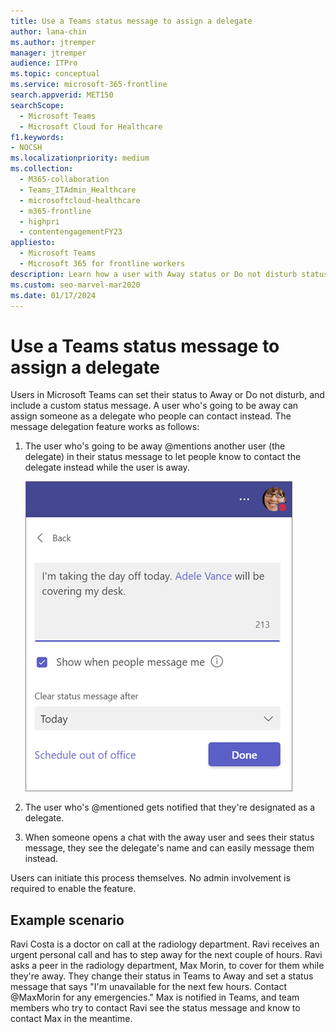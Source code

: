 ```yaml
---
title: Use a Teams status message to assign a delegate
author: lana-chin
ms.author: jtremper
manager: jtremper
audience: ITPro
ms.topic: conceptual
ms.service: microsoft-365-frontline
search.appverid: MET150
searchScope:
  - Microsoft Teams
  - Microsoft Cloud for Healthcare
f1.keywords:
- NOCSH
ms.localizationpriority: medium
ms.collection: 
  - M365-collaboration
  - Teams_ITAdmin_Healthcare
  - microsoftcloud-healthcare
  - m365-frontline
  - highpri
  - contentengagementFY23
appliesto: 
  - Microsoft Teams
  - Microsoft 365 for frontline workers
description: Learn how a user with Away status or Do not disturb status can set another user as a delegate in their Teams status message.
ms.custom: seo-marvel-mar2020
ms.date: 01/17/2024
---
```


# Use a Teams status message to assign a delegate

Users in Microsoft Teams can set their status to Away or Do not disturb, and include a custom status message. A user who's going to be away can assign someone as a delegate who people can contact instead. The message delegation feature works as follows:

1. The user who's going to be away @mentions another user (the delegate) in their status message to let people know to contact the delegate instead while the user is away.

    ![Screenshot of a status message with a user set as a delegate.](media/message-delegation.png)

1. The user who's @mentioned gets notified that they're designated as a delegate.
1. When someone opens a chat with the away user and sees their status message, they see the delegate's name and can easily message them instead.

Users can initiate this process themselves. No admin involvement is required to enable the feature.

## Example scenario

Ravi Costa is a doctor on call at the radiology department. Ravi receives an urgent personal call and has to step away for the next couple of hours. Ravi asks a peer in the radiology department, Max Morin, to cover for them while they're away. They change their status in Teams to Away and set a status message that says "I'm unavailable for the next few hours. Contact @MaxMorin for any emergencies." Max is notified in Teams, and team members who try to contact Ravi see the status message and know to contact Max in the meantime.
